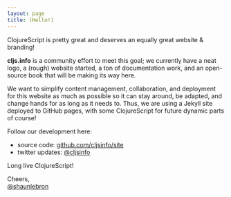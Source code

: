 ```yaml
---
layout: page
title: (Hello!)
---
```


ClojureScript is pretty great and deserves an equally great website & branding!

__cljs.info__ is a community effort to meet this goal; we currently have a neat
logo, a (rough) website started, a ton of documentation work, and an
open-source book that will be making its way here.

We want to simplify content management, collaboration, and deployment for this
website as much as possible so it can stay around, be adapted, and change hands
for as long as it needs to.  Thus, we are using a Jekyll site deployed to
GitHub pages, with some ClojureScript for future dynamic parts of course!

Follow our development here:

- source code: [github.com/cljsinfo/site](http://github.com/cljsinfo/site)
- twitter updates: [@cljsinfo](http://twitter.com/cljsinfo)

Long live ClojureScript!

Cheers,  
[@shaunlebron](http://twitter.com/shaunlebron)
